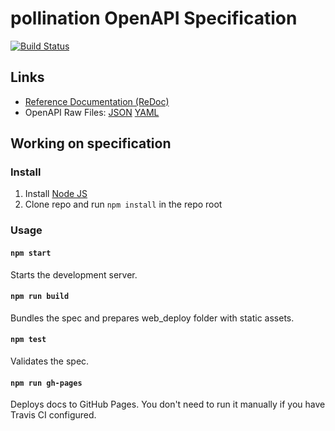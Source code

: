 # pollination OpenAPI Specification
[![Build Status](https://travis-ci.org/pollination/api.svg?branch=master)](https://travis-ci.com/pollination/api)

## Links

- [Reference Documentation (ReDoc)](https://pollination.github.io/api/)
- OpenAPI Raw Files: [JSON](https://pollination.github.io/api/openapi.json) [YAML](https://pollination.github.io/api/openapi.yaml)

## Working on specification
### Install

1. Install [Node JS](https://nodejs.org/)
2. Clone repo and run `npm install` in the repo root

### Usage

#### `npm start`
Starts the development server.

#### `npm run build`
Bundles the spec and prepares web_deploy folder with static assets.

#### `npm test`
Validates the spec.

#### `npm run gh-pages`
Deploys docs to GitHub Pages. You don't need to run it manually if you have Travis CI configured.
